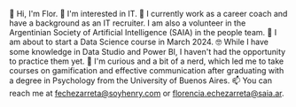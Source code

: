 👋 Hi, I'm Flor.
👀 I'm interested in IT.
🦾 I currently work as a career coach and have a background as an IT recruiter. I am also a volunteer in the Argentinian Society of Artificial Intelligence (SAIA) in the people team.
🌱 I am about to start a Data Science course in March 2024.
🤓 While I have some knowledge in Data Studio and Power BI, I haven't had the opportunity to practice them yet.
💞️ I'm curious and a bit of a nerd, which led me to take courses on gamification and effective communication after graduating with a degree in Psychology from the University of Buenos Aires.
📫 You can reach me at fechezarreta@soyhenry.com or florencia.echezarreta@saia.ar.

<!---
fechezarreta/fechezarreta is a ✨ special ✨ repository because its `README.md` (this file) appears on your GitHub profile.
You can click the Preview link to take a look at your changes.
--->
